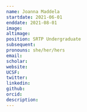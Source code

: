 ```yaml
---
name: Joanna Maddela
startdate: 2021-06-01
enddate: 2021-08-01
image:
altimage:
position: SRTP Undergraduate
subsequent:
pronouns: she/her/hers
email:
scholar:
website:
UCSF:
twitter:
linkedin:
github:
orcid:
description:
---
```

